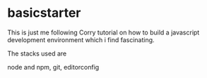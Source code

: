 # basicstarter

This is just me following Corry tutorial on how to build a javascript development environment which i find fascinating.

The stacks used are

node and npm, git, editorconfig 